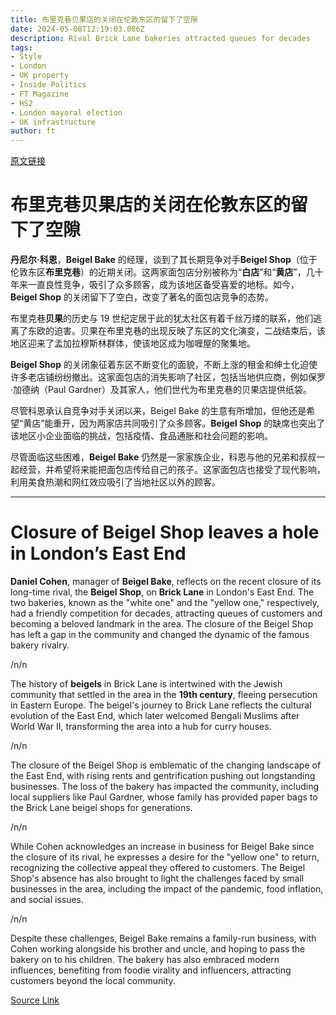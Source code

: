 ```yaml
---
title: 布里克巷贝果店的关闭在伦敦东区的留下了空隙
date: 2024-05-08T12:19:03.086Z
description: Rival Brick Lane bakeries attracted queues for decades
tags: 
- Style
- London
- UK property
- Inside Politics
- FT Magazine
- HS2
- London mayoral election
- UK infrastructure
author: ft
---
```


[原文链接](https://ft.com/content/338c54a9-18fe-4919-a569-3cf8b1bc4d20)

# **布里克巷贝果店**的关闭在伦敦东区的留下了空隙

**丹尼尔·科恩**，**Beigel Bake** 的经理，谈到了其长期竞争对手**Beigel Shop**（位于伦敦东区**布里克巷**）的近期关闭。这两家面包店分别被称为“**白店**”和“**黄店**”，几十年来一直良性竞争，吸引了众多顾客，成为该地区备受喜爱的地标。如今，**Beigel Shop** 的关闭留下了空白，改变了著名的面包店竞争的态势。

布里克巷**贝果**的历史与 19 世纪定居于此的犹太社区有着千丝万缕的联系，他们逃离了东欧的迫害。贝果在布里克巷的出现反映了东区的文化演变，二战结束后，该地区迎来了孟加拉穆斯林群体，使该地区成为咖喱屋的聚集地。

**Beigel Shop** 的关闭象征着东区不断变化的面貌，不断上涨的租金和绅士化迫使许多老店铺纷纷撤出。这家面包店的消失影响了社区，包括当地供应商，例如保罗·加德纳（Paul Gardner）及其家人，他们世代为布里克巷的贝果店提供纸袋。

尽管科恩承认自竞争对手关闭以来，Beigel Bake 的生意有所增加，但他还是希望“黄店”能重开，因为两家店共同吸引了众多顾客。**Beigel Shop** 的缺席也突出了该地区小企业面临的挑战，包括疫情、食品通胀和社会问题的影响。

尽管面临这些困难，**Beigel Bake** 仍然是一家家族企业，科恩与他的兄弟和叔叔一起经营，并希望将来能把面包店传给自己的孩子。这家面包店也接受了现代影响，利用美食热潮和网红效应吸引了当地社区以外的顾客。

---

# Closure of Beigel Shop leaves a hole in London’s East End 

**Daniel Cohen**, manager of **Beigel Bake**, reflects on the recent closure of its long-time rival, the **Beigel Shop**, on **Brick Lane** in London's East End. The two bakeries, known as the "white one" and the "yellow one," respectively, had a friendly competition for decades, attracting queues of customers and becoming a beloved landmark in the area. The closure of the Beigel Shop has left a gap in the community and changed the dynamic of the famous bakery rivalry. 

/n/n

The history of **beigels** in Brick Lane is intertwined with the Jewish community that settled in the area in the **19th century**, fleeing persecution in Eastern Europe. The beigel's journey to Brick Lane reflects the cultural evolution of the East End, which later welcomed Bengali Muslims after World War II, transforming the area into a hub for curry houses. 

/n/n

The closure of the Beigel Shop is emblematic of the changing landscape of the East End, with rising rents and gentrification pushing out longstanding businesses. The loss of the bakery has impacted the community, including local suppliers like Paul Gardner, whose family has provided paper bags to the Brick Lane beigel shops for generations. 

/n/n

While Cohen acknowledges an increase in business for Beigel Bake since the closure of its rival, he expresses a desire for the "yellow one" to return, recognizing the collective appeal they offered to customers. The Beigel Shop's absence has also brought to light the challenges faced by small businesses in the area, including the impact of the pandemic, food inflation, and social issues. 

/n/n

Despite these challenges, Beigel Bake remains a family-run business, with Cohen working alongside his brother and uncle, and hoping to pass the bakery on to his children. The bakery has also embraced modern influences, benefiting from foodie virality and influencers, attracting customers beyond the local community.

[Source Link](https://ft.com/content/338c54a9-18fe-4919-a569-3cf8b1bc4d20)

